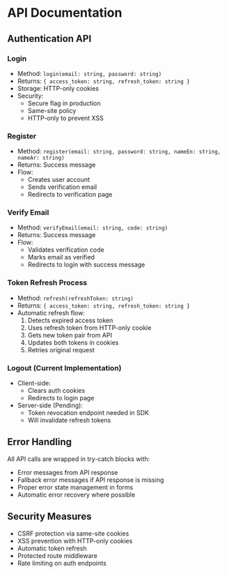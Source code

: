 # API Documentation

## Authentication API

### Login
- Method: `login(email: string, password: string)`
- Returns: `{ access_token: string, refresh_token: string }`
- Storage: HTTP-only cookies
- Security: 
  - Secure flag in production
  - Same-site policy
  - HTTP-only to prevent XSS

### Register
- Method: `register(email: string, password: string, nameEn: string, nameAr: string)`
- Returns: Success message
- Flow:
  - Creates user account
  - Sends verification email
  - Redirects to verification page

### Verify Email
- Method: `verifyEmail(email: string, code: string)`
- Returns: Success message
- Flow:
  - Validates verification code
  - Marks email as verified
  - Redirects to login with success message

### Token Refresh Process
- Method: `refresh(refreshToken: string)`
- Returns: `{ access_token: string, refresh_token: string }`
- Automatic refresh flow:
  1. Detects expired access token
  2. Uses refresh token from HTTP-only cookie
  3. Gets new token pair from API
  4. Updates both tokens in cookies
  5. Retries original request

### Logout (Current Implementation)
- Client-side:
  - Clears auth cookies
  - Redirects to login page
- Server-side (Pending):
  - Token revocation endpoint needed in SDK
  - Will invalidate refresh tokens

## Error Handling
All API calls are wrapped in try-catch blocks with:
- Error messages from API response
- Fallback error messages if API response is missing
- Proper error state management in forms
- Automatic error recovery where possible

## Security Measures
- CSRF protection via same-site cookies
- XSS prevention with HTTP-only cookies
- Automatic token refresh
- Protected route middleware
- Rate limiting on auth endpoints